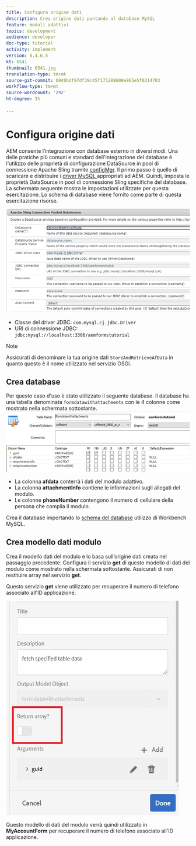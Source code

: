 ```yaml
---
title: Configura origine dati
description: Crea origine dati puntando al database MySQL
feature: moduli adattivi
topics: development
audience: developer
doc-type: tutorial
activity: implement
version: 6.4,6.5
kt: 6541
thumbnail: 6541.jpg
translation-type: tm+mt
source-git-commit: b040bdf97df39c45f175288608e965e5f0214703
workflow-type: tm+mt
source-wordcount: '292'
ht-degree: 1%

---
```



# Configura origine dati

AEM consente l’integrazione con database esterno in diversi modi. Una delle pratiche più comuni e standard dell&#39;integrazione del database è l&#39;utilizzo delle proprietà di configurazione DataSource in pool di connessione Apache Sling tramite [configMgr](http://localhost:4502/system/console/configMgr).
Il primo passo è quello di scaricare e distribuire i [driver MySQL ](https://mvnrepository.com/artifact/mysql/mysql-connector-java) appropriati ad AEM.
Quindi, imposta le proprietà DataSource in pool di connessione Sling specifiche del database. La schermata seguente mostra le impostazioni utilizzate per questa esercitazione. Lo schema di database viene fornito come parte di questa esercitazione risorse.

![sorgente dati](assets/data-source.JPG)


* Classe del driver JDBC: `com.mysql.cj.jdbc.Driver`
* URI di connessione JDBC: `jdbc:mysql://localhost:3306/aemformstutorial`

>[!NOTE]
>Assicurati di denominare la tua origine dati `StoreAndRetrieveAfData` in quanto questo è il nome utilizzato nel servizio OSGi.


## Crea database


Per questo caso d&#39;uso è stato utilizzato il seguente database. Il database ha una tabella denominata `formdatawithattachments` con le 4 colonne come mostrato nella schermata sottostante.
![base dati](assets/table-schema.JPG)

* La colonna **afdata** conterrà i dati del modulo adattivo.
* La colonna **attachmentInfo** contiene le informazioni sugli allegati del modulo.
* Le colonne **phoneNumber** contengono il numero di cellulare della persona che compila il modulo.

Crea il database importando lo [schema del database](assets/data-base-schema.sql)
utilizzo di Workbench MySQL.

## Crea modello dati modulo

Crea il modello dati del modulo e lo basa sull’origine dati creata nel passaggio precedente.
Configura il servizio **get** di questo modello di dati del modulo come mostrato nella schermata sottostante.
Assicurati di non restituire array nel servizio **get**.

Questo servizio **get** viene utilizzato per recuperare il numero di telefono associato all&#39;ID applicazione.

![get-service](assets/get-service.JPG)

Questo modello di dati del modulo verrà quindi utilizzato in **MyAccountForm** per recuperare il numero di telefono associato all&#39;ID applicazione.
